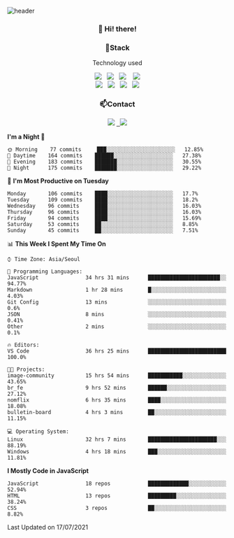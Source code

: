 ![header](https://capsule-render.vercel.app/api?type=waving&color=gradient&height=200&text=Che-ri&fontAlign=70&fontAlignY=40&animation=twinkling)

<h3 align="center">👋 Hi! there!</h3>

<h3 align="center">📌Stack</h3>
<p align="center">Technology used</p>
<div align="center"><img src="https://img.shields.io/badge/HTML5-e74c3c?style=flat-square&logo=HTML5&logoColor=white"></img> &nbsp <img src="https://img.shields.io/badge/CSS3-0A84FF?style=flat-square&logo=CSS3&logoColor=white"></img>  &nbsp <img src="https://img.shields.io/badge/SCSS-fd79a8?style=flat-square&logo=Sass&logoColor=white"/></a>&nbsp  &nbsp <img src="https://img.shields.io/badge/styled%2Dcomponents-DB7093?style=flat-square&logo=styled%2Dcomponents&logoColor=white"/></a>
<br><img src="https://img.shields.io/badge/JavaScript-FFCD11?style=flat-square&logo=JavaScript&logoColor=white"></img> &nbsp <img src="https://img.shields.io/badge/React-00BCF6?style=flat-square&logo=React&logoColor=white"></img> &nbsp <img src="https://img.shields.io/badge/Redux-764ABC?style=flat-square&logo=Redux&logoColor=white"/></a> &nbsp <img src="https://img.shields.io/badge/jQuery-3655FF?style=flat-square&logo=jQuery&logoColor=white"></img></div>

<h3 align="center">📫Contact</h3>
<div align="center"><a href="https://cheri.tistory.com/"><img src="https://img.shields.io/badge/Cheri-AD29B6?style=flat-square&logo=Tidal&logoColor=white"/></a> <a href="rnjs1135@gmail.com"> &nbsp <img src="https://img.shields.io/badge/Gmail-EA4335?style=flat-square&logo=Gmail&logoColor=white"/></a></div>

<!--START_SECTION:waka-->
**I'm a Night 🦉** 

```text
🌞 Morning    77 commits     ███░░░░░░░░░░░░░░░░░░░░░░   12.85% 
🌆 Daytime    164 commits    ██████░░░░░░░░░░░░░░░░░░░   27.38% 
🌃 Evening    183 commits    ███████░░░░░░░░░░░░░░░░░░   30.55% 
🌙 Night      175 commits    ███████░░░░░░░░░░░░░░░░░░   29.22%

```
📅 **I'm Most Productive on Tuesday** 

```text
Monday       106 commits    ████░░░░░░░░░░░░░░░░░░░░░   17.7% 
Tuesday      109 commits    ████░░░░░░░░░░░░░░░░░░░░░   18.2% 
Wednesday    96 commits     ████░░░░░░░░░░░░░░░░░░░░░   16.03% 
Thursday     96 commits     ████░░░░░░░░░░░░░░░░░░░░░   16.03% 
Friday       94 commits     ████░░░░░░░░░░░░░░░░░░░░░   15.69% 
Saturday     53 commits     ██░░░░░░░░░░░░░░░░░░░░░░░   8.85% 
Sunday       45 commits     ██░░░░░░░░░░░░░░░░░░░░░░░   7.51%

```


📊 **This Week I Spent My Time On** 

```text
⌚︎ Time Zone: Asia/Seoul

💬 Programming Languages: 
JavaScript               34 hrs 31 mins      ███████████████████████░░   94.77% 
Markdown                 1 hr 28 mins        █░░░░░░░░░░░░░░░░░░░░░░░░   4.03% 
Git Config               13 mins             ░░░░░░░░░░░░░░░░░░░░░░░░░   0.6% 
JSON                     8 mins              ░░░░░░░░░░░░░░░░░░░░░░░░░   0.41% 
Other                    2 mins              ░░░░░░░░░░░░░░░░░░░░░░░░░   0.1%

🔥 Editors: 
VS Code                  36 hrs 25 mins      █████████████████████████   100.0%

🐱‍💻 Projects: 
image-community          15 hrs 54 mins      ███████████░░░░░░░░░░░░░░   43.65% 
br_fe                    9 hrs 52 mins       ██████░░░░░░░░░░░░░░░░░░░   27.12% 
nomflix                  6 hrs 35 mins       ████░░░░░░░░░░░░░░░░░░░░░   18.08% 
bulletin-board           4 hrs 3 mins        ██░░░░░░░░░░░░░░░░░░░░░░░   11.15%

💻 Operating System: 
Linux                    32 hrs 7 mins       ██████████████████████░░░   88.19% 
Windows                  4 hrs 18 mins       ███░░░░░░░░░░░░░░░░░░░░░░   11.81%

```

**I Mostly Code in JavaScript** 

```text
JavaScript               18 repos            █████████████░░░░░░░░░░░░   52.94% 
HTML                     13 repos            █████████░░░░░░░░░░░░░░░░   38.24% 
CSS                      3 repos             ██░░░░░░░░░░░░░░░░░░░░░░░   8.82%

```



 Last Updated on 17/07/2021
<!--END_SECTION:waka-->
